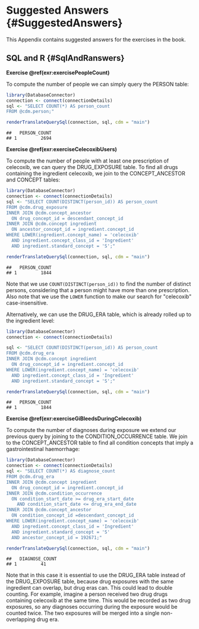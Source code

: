 # Suggested Answers {#SuggestedAnswers}

This Appendix contains suggested answers for the exercises in the book.

## SQL and R {#SqlAndRanswers}

**Exercise \@ref(exr:exercisePeopleCount)**

To compute the number of people we can simply query the PERSON table:


```r
library(DatabaseConnector)
connection <- connect(connectionDetails)
sql <- "SELECT COUNT(*) AS person_count
FROM @cdm.person;"

renderTranslateQuerySql(connection, sql, cdm = "main")
```

```
##   PERSON_COUNT
## 1         2694
```

**Exercise \@ref(exr:exerciseCelecoxibUsers)**

To compute the number of people with at least one prescription of celecoxib, we can query the DRUG_EXPOSURE table. To find all drugs containing the ingredient celecoxib, we join to the CONCEPT_ANCESTOR and CONCEPT tables:


```r
library(DatabaseConnector)
connection <- connect(connectionDetails)
sql <- "SELECT COUNT(DISTINCT(person_id)) AS person_count
FROM @cdm.drug_exposure
INNER JOIN @cdm.concept_ancestor
  ON drug_concept_id = descendant_concept_id
INNER JOIN @cdm.concept ingredient
  ON ancestor_concept_id = ingredient.concept_id
WHERE LOWER(ingredient.concept_name) = 'celecoxib'
  AND ingredient.concept_class_id = 'Ingredient'
  AND ingredient.standard_concept = 'S';"

renderTranslateQuerySql(connection, sql, cdm = "main")
```

```
##   PERSON_COUNT
## 1         1844
```

Note that we use `COUNT(DISTINCT(person_id))` to find the number of distinct persons, considering that a person might have more than one prescription. Also note that we use the `LOWER` function to make our search for "celecoxib" case-insensitive.

Alternatively, we can use the DRUG_ERA table, which is already rolled up to the ingredient level:


```r
library(DatabaseConnector)
connection <- connect(connectionDetails)

sql <- "SELECT COUNT(DISTINCT(person_id)) AS person_count
FROM @cdm.drug_era
INNER JOIN @cdm.concept ingredient
  ON drug_concept_id = ingredient.concept_id
WHERE LOWER(ingredient.concept_name) = 'celecoxib'
  AND ingredient.concept_class_id = 'Ingredient'
  AND ingredient.standard_concept = 'S';"

renderTranslateQuerySql(connection, sql, cdm = "main")
```

```
##   PERSON_COUNT
## 1         1844
```

**Exercise \@ref(exr:exerciseGiBleedsDuringCelecoxib)**

To compute the number of diagnoses during exposure we extend our previous query by joining to the CONDITION_OCCURRENCE table. We join to the CONCEPT_ANCESTOR table to find all condition concepts that imply a gastrointestinal haemorrhage:


```r
library(DatabaseConnector)
connection <- connect(connectionDetails)
sql <- "SELECT COUNT(*) AS diagnose_count
FROM @cdm.drug_era
INNER JOIN @cdm.concept ingredient
  ON drug_concept_id = ingredient.concept_id
INNER JOIN @cdm.condition_occurrence
  ON condition_start_date >= drug_era_start_date
    AND condition_start_date <= drug_era_end_date
INNER JOIN @cdm.concept_ancestor 
  ON condition_concept_id =descendant_concept_id
WHERE LOWER(ingredient.concept_name) = 'celecoxib'
  AND ingredient.concept_class_id = 'Ingredient'
  AND ingredient.standard_concept = 'S'
  AND ancestor_concept_id = 192671;"

renderTranslateQuerySql(connection, sql, cdm = "main")
```

```
##   DIAGNOSE_COUNT
## 1         41
```

Note that in this case it is essential to use the DRUG_ERA table instead of the DRUG_EXPOSURE table, because drug exposures with the same ingredient can overlap, but drug eras can. This could lead to double counting. For example, imagine a person received two drug drugs containing celecoxib at the same time. This would be recorded as two drug exposures, so any diagnoses occurring during the exposure would be counted twice. The two exposures will be merged into a single non-overlapping drug era.


